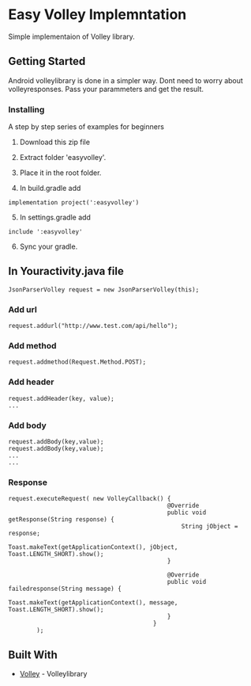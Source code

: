 # Easy Volley Implemntation

Simple implementaion of Volley library.
## Getting Started
Android volleylibrary is done in a simpler way. Dont need to worry about volleyresponses. Pass your parammeters and get the result.


### Installing

A step by step series of examples for beginners

1. Download this zip file

2. Extract folder 'easyvolley'.

3. Place it in the root folder.

4. In build.gradle add 
```
implementation project(':easyvolley')

```
 
5. In settings.gradle add
```
include ':easyvolley'

```
6. Sync your gradle.

## In Youractivity.java file
```
JsonParserVolley request = new JsonParserVolley(this);
```

### Add url

```
request.addurl("http://www.test.com/api/hello");
```
### Add method

```
request.addmethod(Request.Method.POST);  
```

### Add header

```
request.addHeader(key, value);
...  
```
### Add body

```
request.addBody(key,value);
request.addBody(key,value);
...
...
```
### Response 
```
request.executeRequest( new VolleyCallback() {
                                             @Override
                                             public void getResponse(String response) {
                                                 String jObject = response;
                                                 Toast.makeText(getApplicationContext(), jObject, Toast.LENGTH_SHORT).show();
                                             }

                                             @Override
                                             public void failedresponse(String message) {
                                                 Toast.makeText(getApplicationContext(), message, Toast.LENGTH_SHORT).show();
                                             }
                                         }
        );
```

## Built With

* [Volley](https://github.com/google/volley/) - Volleylibrary


